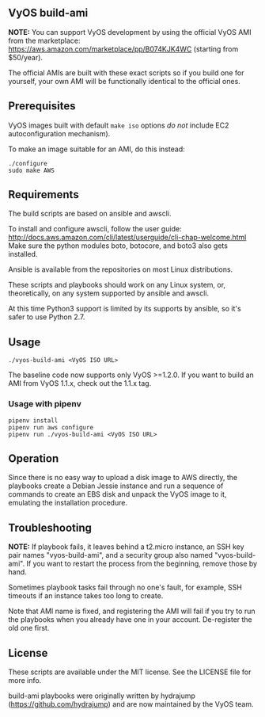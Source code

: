 VyOS build-ami
--------------

**NOTE:** You can support VyOS development by using the official VyOS AMI from the marketplace: https://aws.amazon.com/marketplace/pp/B074KJK4WC
(starting from $50/year).

The official AMIs are built with these exact scripts so if you build one for yourself, your own AMI will be functionally identical to the official ones.

## Prerequisites

VyOS images built with default `make iso` options *do not* include EC2 autoconfiguration mechanism).

To make an image suitable for an AMI, do this instead:

```
./configure
sudo make AWS
```

## Requirements

The build scripts are based on ansible and awscli.

To install and configure awscli, follow the user guide: http://docs.aws.amazon.com/cli/latest/userguide/cli-chap-welcome.html
Make sure the python modules boto, botocore, and boto3 also gets installed.

Ansible is available from the repositories on most Linux distributions.

These scripts and playbooks should work on any Linux system, or, theoretically, on any system supported by ansible and awscli.

At this time Python3 support is limited by its supports by ansible, so it's safer to use Python 2.7.

## Usage

```
./vyos-build-ami <VyOS ISO URL>
```

The baseline code now supports only VyOS >=1.2.0. If you want to build an AMI from VyOS 1.1.x, check out the 1.1.x tag.

### Usage with pipenv

```
pipenv install
pipenv run aws configure
pipenv run ./vyos-build-ami <VyOS ISO URL>
```

## Operation

Since there is no easy way to upload a disk image to AWS directly, the playbooks create a Debian Jessie instance and run a sequence of commands to create an EBS disk and unpack the
VyOS image to it, emulating the installation procedure.

## Troubleshooting

**NOTE:** If playbook fails, it leaves behind a t2.micro instance, an SSH key pair names "vyos-build-ami", and a security group also named "vyos-build-ami".
If you want to restart the process from the beginning, remove those by hand.

Sometimes playbook tasks fail through no one's fault, for example, SSH timeouts if an instance takes too long to create.

Note that AMI name is fixed, and registering the AMI will fail if you try to run the playbooks when you already have one in your account. De-register the old one first.

## License

These scripts are available under the MIT license. See the LICENSE file for more info.

build-ami playbooks were originally written by hydrajump (https://github.com/hydrajump) and are now maintained
by the VyOS team.
